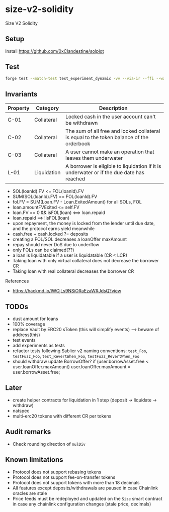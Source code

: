 # size-v2-solidity

Size V2 Solidity

## Setup

Install <https://github.com/0xClandestine/solplot>

## Test

```bash
forge test --match-test test_experiment_dynamic -vv --via-ir --ffi --watch
```

## Invariants

| Property | Category    | Description                                                                              |
| -------- | ----------- | ---------------------------------------------------------------------------------------- |
| C-01     | Collateral  | Locked cash in the user account can't be withdrawn                                       |
| C-02     | Collateral  | The sum of all free and locked collateral is equal to the token balance of the orderbook |
| C-03     | Collateral  | A user cannot make an operation that leaves them underwater |
| L-01     | Liquidation | A borrower is eligible to liquidation if it is underwater or if the due date has reached |

- SOL(loanId).FV <= FOL(loanId).FV
- SUM(SOL(loanId).FV) == FOL(loanId).FV
- fol.FV = SUM(Loan.FV - Loan.ExitedAmount) for all SOLs, FOL
- loan.amountFVExited <= self.FV
- loan.FV == 0 && isFOL(loan) <==> loan.repaid
- loan.repaid ==> !isFOL(loan)
- upon repayment, the money is locked from the lender until due date, and the protocol earns yield meanwhile
- cash.free + cash.locked ?= deposits
- creating a FOL/SOL decreases a loanOffer maxAmount
- repay should never DoS due to underflow
- only FOLs can be claimed(??)
- a loan is liquidatable if a user is liquidatable (CR < LCR)
- Taking loan with only virtual collateral does not decrease the borrower CR
- Taking loan with real collateral decreases the borrower CR

References

- <https://hackmd.io/lWCjLs9NSiORaEzaWRJdsQ?view>

## TODOs

- dust amount for loans
- 100% coverage
- replace Vault by ERC20 sToken (this will simplify events) --> beware of address(this)
- test events
- add experiments as tests
- refactor tests following Sablier v2 naming conventions: `test_Foo`, `testFuzz_Foo`, `test_RevertWhen_Foo`, `testFuzz_RevertWhen_Foo`
- should withdraw update BorrowOffer? if (user.borrowAsset.free < user.loanOffer.maxAmount) user.loanOffer.maxAmount = user.borrowAsset.free;

## Later

- create helper contracts for liquidation in 1 step (deposit -> liquidate -> withdraw)
- natspec
- multi-erc20 tokens with different CR per tokens

## Audit remarks

- Check rounding direction of `mulDiv`

## Known limitations

- Protocol does not support rebasing tokens
- Protocol does not support fee-on-transfer tokens
- Protocol does not support tokens with more than 18 decimals
- All features except deposits/withdrawals are paused in case Chainlink oracles are stale
- Price feeds must be redeployed and updated on the `Size` smart contract in case any chainlink configuration changes (stale price, decimals)
